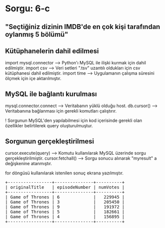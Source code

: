 <h1> Sorgu: 6-c </h1>

<h2> "Seçtiğiniz dizinin IMDB'de en çok kişi tarafından oylanmış 5 bölümü"</h2>

<h2> Kütüphanelerin dahil edilmesi </h2>
import mysql.connector --> Python'ı MySQL ile ilişki kurmak için dahil edilmiştir.
import csv	       --> Veri setleri ".tsv" uzantılı oldukları için csv kütüphanesi dahil edilmiştir.
import time   	       --> Uygulamanın çalışma süresini ölçmek için içe aktarılmıştır.

<h2> MySQL ile bağlantı kurulması </h2>
mysql.connector.connect --> Veritabanın yüklü olduğu host.
db.cursor()		--> Veritabanına bağlanması için gerekli komutları çalıştırır.

! Sorgunun  MySQL'den  yapılabilmesi için kod içerisinde gerekli olan özellikler belirtilerek query oluşturulmuştur.

<h2> Sorgunun gerçekleştirilmesi </h2>
cursor.execute(query) --> Komutu kullanılarak MySQL üzerinde sorgu gerçekleştirilmiştir.
cursor.fetchall()     --> Sorgu sonucu alınarak "myresult" a değişkenine atanmıştır.

for döngüsü kullanılarak istenilen sonuç ekrana yazılmıştır.

<pre>
+-----------------+---------------+----------+
| originalTitle   | episodeNumber | numVotes |
+-----------------+---------------+----------+
| Game of Thrones | 6             |   229945 |
| Game of Thrones | 3             |   205450 |
| Game of Thrones | 9             |   191972 |
| Game of Thrones | 5             |   182661 |
| Game of Thrones | 4             |   156895 |
+-----------------+---------------+----------+

</pre>
